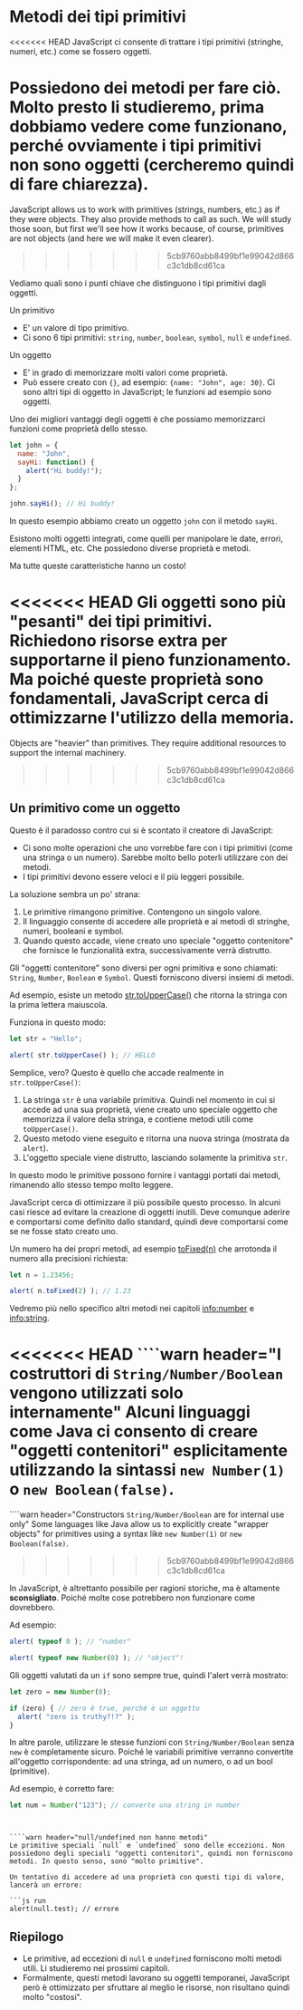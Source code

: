 # Metodi dei tipi primitivi

<<<<<<< HEAD
JavaScript ci consente di trattare i tipi primitivi (stringhe, numeri, etc.) come se fossero oggetti.

Possiedono dei metodi per fare ciò. Molto presto li studieremo, prima dobbiamo vedere come funzionano, perché ovviamente i tipi primitivi non sono oggetti (cercheremo quindi di fare chiarezza).
=======
JavaScript allows us to work with primitives (strings, numbers, etc.) as if they were objects. They also provide methods to call as such. We will study those soon, but first we'll see how it works because, of course, primitives are not objects (and here we will make it even clearer).
>>>>>>> 5cb9760abb8499bf1e99042d866c3c1db8cd61ca

Vediamo quali sono i punti chiave che distinguono i tipi primitivi dagli oggetti.

Un primitivo

- E' un valore di tipo primitivo.
- Ci sono 6 tipi primitivi: `string`, `number`, `boolean`, `symbol`, `null` e `undefined`.

Un oggetto

- E' in grado di memorizzare molti valori come proprietà.
- Può essere creato con `{}`, ad esempio: `{name: "John", age: 30}`. Ci sono altri tipi di oggetto in JavaScript; le funzioni ad esempio sono oggetti.

Uno dei migliori vantaggi degli oggetti è che possiamo memorizzarci funzioni come proprietà dello stesso.

```js run
let john = {
  name: "John",
  sayHi: function() {
    alert("Hi buddy!");
  }
};

john.sayHi(); // Hi buddy!
```

In questo esempio abbiamo creato un oggetto `john` con il metodo `sayHi`.

Esistono molti oggetti integrati, come quelli per manipolare le date, errori, elementi HTML, etc. Che possiedono diverse proprietà e metodi.

Ma tutte queste caratteristiche hanno un costo!

<<<<<<< HEAD
Gli oggetti sono più "pesanti" dei tipi primitivi. Richiedono risorse extra per supportarne il pieno funzionamento. Ma poiché queste proprietà sono fondamentali, JavaScript cerca di ottimizzarne l'utilizzo della memoria.
=======
Objects are "heavier" than primitives. They require additional resources to support the internal machinery.
>>>>>>> 5cb9760abb8499bf1e99042d866c3c1db8cd61ca

## Un primitivo come un oggetto

Questo è il paradosso contro cui si è scontato il creatore di JavaScript:

- Ci sono molte operazioni che uno vorrebbe fare con i tipi primitivi (come una stringa o un numero). Sarebbe molto bello poterli utilizzare con dei metodi.
- I tipi primitivi devono essere veloci e il più leggeri possibile.

La soluzione sembra un po' strana:

1. Le primitive rimangono primitive. Contengono un singolo valore.
2. Il linguaggio consente di accedere alle proprietà e ai metodi di stringhe, numeri, booleani e symbol.
3. Quando questo accade, viene creato uno speciale "oggetto contenitore" che fornisce le funzionalità extra, successivamente verrà distrutto.

Gli "oggetti contenitore" sono diversi per ogni primitiva e sono chiamati: `String`, `Number`, `Boolean` e `Symbol`. Questi forniscono diversi insiemi di metodi.

Ad esempio, esiste un metodo [str.toUpperCase()](https://developer.mozilla.org/en/docs/Web/JavaScript/Reference/Global_Objects/String/toUpperCase) che ritorna la stringa con la prima lettera maiuscola.

Funziona in questo modo:

```js run
let str = "Hello";

alert( str.toUpperCase() ); // HELLO
```

Semplice, vero?  Questo è quello che accade realmente in `str.toUpperCase()`:

1. La stringa `str` è una variabile primitiva. Quindi nel momento in cui si accede ad una sua proprietà, viene creato uno speciale oggetto che memorizza il valore della stringa, e contiene metodi utili come `toUpperCase()`.
2. Questo metodo viene eseguito e ritorna una nuova stringa (mostrata da `alert`).
3. L'oggetto speciale viene distrutto, lasciando solamente la primitiva `str`.

In questo modo le primitive possono fornire i vantaggi portati dai metodi, rimanendo allo stesso tempo molto leggere.

JavaScript cerca di ottimizzare il più possibile questo processo. In alcuni casi riesce ad evitare la creazione di oggetti inutili. Deve comunque aderire e comportarsi come definito dallo standard, quindi deve comportarsi come se ne fosse stato creato uno.

Un numero ha dei propri metodi, ad esempio [toFixed(n)](https://developer.mozilla.org/en-US/docs/Web/JavaScript/Reference/Global_Objects/Number/toFixed) che arrotonda il numero alla precisioni richiesta:

```js run
let n = 1.23456;

alert( n.toFixed(2) ); // 1.23
```

Vedremo più nello specifico altri metodi nei capitoli <info:number> e <info:string>.


<<<<<<< HEAD
````warn header="I costruttori di `String/Number/Boolean` vengono utilizzati solo internamente"
Alcuni linguaggi come Java ci consento di creare "oggetti contenitori" esplicitamente utilizzando la sintassi `new Number(1)` o `new Boolean(false)`.
=======
````warn header="Constructors `String/Number/Boolean` are for internal use only"
Some languages like Java allow us to explicitly create "wrapper objects" for primitives using a syntax like `new Number(1)` or `new Boolean(false)`.
>>>>>>> 5cb9760abb8499bf1e99042d866c3c1db8cd61ca

In JavaScript, è altrettanto possibile per ragioni storiche, ma è altamente **sconsigliato**. Poiché molte cose potrebbero non funzionare come dovrebbero.

Ad esempio:

```js run
alert( typeof 0 ); // "number"

alert( typeof new Number(0) ); // "object"!
```

Gli oggetti valutati da un `if` sono sempre true, quindi l'alert verrà mostrato:

```js run
let zero = new Number(0);

if (zero) { // zero è true, perché è un oggetto
  alert( "zero is truthy?!?" );
}
```

In altre parole, utilizzare le stesse funzioni con `String/Number/Boolean` senza `new` è completamente sicuro. Poiché le variabili primitive verranno convertite all'oggetto corrispondente: ad una stringa, ad un numero, o ad un bool (primitive).

Ad esempio, è corretto fare:
```js
let num = Number("123"); // converte una string in number
```
````


````warn header="null/undefined non hanno metodi"
Le primitive speciali `null` e `undefined` sono delle eccezioni. Non possiedono degli speciali "oggetti contenitori", quindi non forniscono metodi. In questo senso, sono "molto primitive".

Un tentativo di accedere ad una proprietà con questi tipi di valore, lancerà un errore:

```js run
alert(null.test); // errore
````

## Riepilogo

- Le primitive, ad eccezioni di `null` e `undefined` forniscono molti metodi utili. Li studieremo nei prossimi capitoli.
- Formalmente, questi metodi lavorano su oggetti temporanei, JavaScript però è ottimizzato per sfruttare al meglio le risorse, non risultano quindi molto "costosi".
